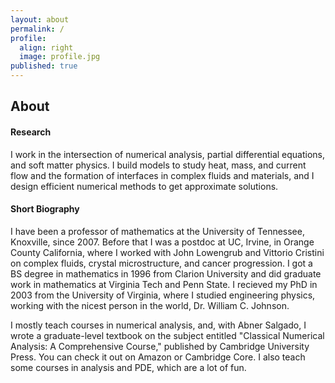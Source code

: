 ```yaml
---
layout: about
permalink: /
profile:
  align: right
  image: profile.jpg
published: true
---
```


## About

#### Research
I work in the intersection of numerical analysis, partial differential equations, and soft matter physics. I build models to study heat, mass, and current flow and the formation of interfaces in complex fluids and materials, and I design efficient numerical methods to get approximate solutions.

#### Short Biography
I have been a professor of mathematics at the University of Tennessee, Knoxville, since 2007. Before that I was a postdoc at UC, Irvine, in Orange County California, where I worked with John Lowengrub and Vittorio Cristini on complex fluids, crystal microstructure, and cancer progression. I got a BS degree in mathematics in 1996 from Clarion University and did graduate work in mathematics at Virginia Tech and Penn State. I recieved my PhD in 2003 from the University of Virginia, where I studied engineering physics, working with the nicest person in the world, Dr. William C. Johnson.

I mostly teach courses in numerical analysis, and, with Abner Salgado, I wrote a graduate-level textbook on the subject entitled "Classical Numerical Analysis: A Comprehensive Course," published by Cambridge University Press. You can check it out on Amazon or Cambridge Core. I also teach some courses in analysis and PDE, which are a lot of fun.
